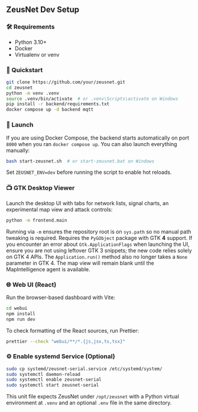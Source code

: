 ## ZeusNet Dev Setup

### 🛠 Requirements
- Python 3.10+
- Docker
- Virtualenv or venv

### 🔄 Quickstart
```bash
git clone https://github.com/your/zeusnet.git
cd zeusnet
python -m venv .venv
source .venv/bin/activate  # or .venv\Scripts\activate on Windows
pip install -r backend/requirements.txt
docker compose up -d backend mqtt
```

### 🚀 Launch

If you are using Docker Compose, the backend starts automatically on port
`8000` when you ran `docker compose up`. You can also launch everything
manually:

```bash
bash start-zeusnet.sh  # or start-zeusnet.bat on Windows
```
Set `ZEUSNET_ENV=dev` before running the script to enable hot reloads.

### 📺 GTK Desktop Viewer

Launch the desktop UI with tabs for network lists, signal charts,
an experimental map view and attack controls:

```bash
python -m frontend.main
```

Running via ``-m`` ensures the repository root is on ``sys.path`` so no manual
path tweaking is required. Requires the `PyGObject` package with GTK **4**
support. If you encounter an error about `Gtk.ApplicationFlags` when launching
the UI, ensure you are not using leftover GTK 3 snippets; the new code relies
solely on GTK 4 APIs. The `Application.run()` method also no longer takes a
`None` parameter in GTK 4. The map view will remain blank until the
MapIntelligence agent is available.

### 🌐 Web UI (React)

Run the browser-based dashboard with Vite:

```bash
cd webui
npm install
npm run dev
```

To check formatting of the React sources, run Prettier:

```bash
prettier --check "webui/**/*.{js,jsx,ts,tsx}"
```

### ⚙️ Enable systemd Service (Optional)

```bash
sudo cp systemd/zeusnet-serial.service /etc/systemd/system/
sudo systemctl daemon-reload
sudo systemctl enable zeusnet-serial
sudo systemctl start zeusnet-serial
```
This unit file expects ZeusNet under `/opt/zeusnet` with a Python virtual
environment at `.venv` and an optional `.env` file in the same directory.